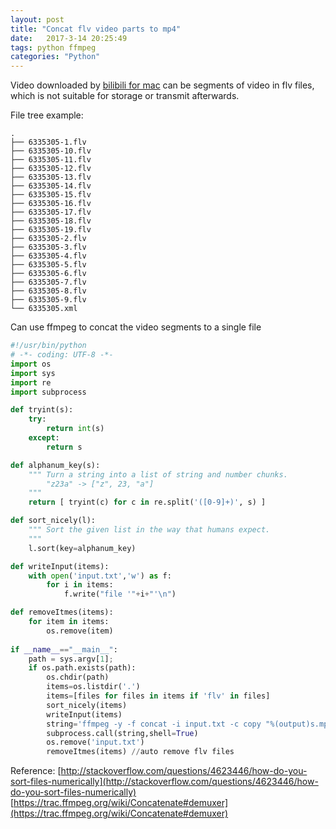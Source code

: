 ```yaml
---
layout: post
title: "Concat flv video parts to mp4"
date:   2017-3-14 20:25:49
tags: python ffmpeg
categories: "Python"
---
```


Video downloaded by [bilibili for mac](http://bilimac.eqoe.cn/) can be segments of video in flv files, which is not suitable for storage or transmit afterwards. 

File tree example:
```
.
├── 6335305-1.flv
├── 6335305-10.flv
├── 6335305-11.flv
├── 6335305-12.flv
├── 6335305-13.flv
├── 6335305-14.flv
├── 6335305-15.flv
├── 6335305-16.flv
├── 6335305-17.flv
├── 6335305-18.flv
├── 6335305-19.flv
├── 6335305-2.flv
├── 6335305-3.flv
├── 6335305-4.flv
├── 6335305-5.flv
├── 6335305-6.flv
├── 6335305-7.flv
├── 6335305-8.flv
├── 6335305-9.flv
└── 6335305.xml
```

Can use ffmpeg to concat the video segments to a single file

``` Python
#!/usr/bin/python
# -*- coding: UTF-8 -*- 
import os
import sys
import re
import subprocess

def tryint(s):
    try:
        return int(s)
    except:
        return s

def alphanum_key(s):
    """ Turn a string into a list of string and number chunks.
        "z23a" -> ["z", 23, "a"]
    """
    return [ tryint(c) for c in re.split('([0-9]+)', s) ]

def sort_nicely(l):
    """ Sort the given list in the way that humans expect.
    """
    l.sort(key=alphanum_key)

def writeInput(items):
    with open('input.txt','w') as f:
        for i in items:
            f.write("file '"+i+"'\n")

def removeItmes(items):
    for item in items:
        os.remove(item)
        
if __name__=="__main__":
    path = sys.argv[1];
    if os.path.exists(path):
        os.chdir(path)
        items=os.listdir('.')
        items=[files for files in items if 'flv' in files]
        sort_nicely(items)
        writeInput(items)
        string='ffmpeg -y -f concat -i input.txt -c copy "%(output)s.mp4"' % {'output':os.path.basename(os.path.abspath(path))}
        subprocess.call(string,shell=True)
        os.remove('input.txt')
        removeItmes(items) //auto remove flv files
```
Reference: 
[http://stackoverflow.com/questions/4623446/how-do-you-sort-files-numerically](http://stackoverflow.com/questions/4623446/how-do-you-sort-files-numerically)
[https://trac.ffmpeg.org/wiki/Concatenate#demuxer](https://trac.ffmpeg.org/wiki/Concatenate#demuxer)